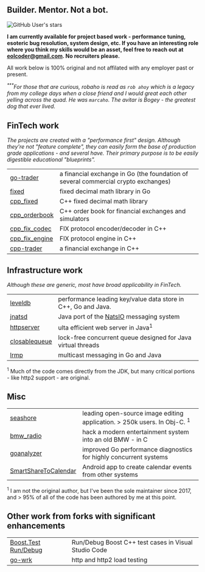 ## Builder. Mentor. Not a bot.

![GitHub User's stars](https://img.shields.io/github/stars/robaho)

**I am currently available for project based work - performance tuning, esoteric bug resolution, system design, etc. If you have an interesting role where you think my skills would be an asset, feel free to reach out at eolcoder@gmail.com. No recruiters please.**

All work below is 100% original and not affilated with any employer past or present.

_<sup>***</sup>For those that are curious, robaho is read as `rob ahoy` which is a legacy from my college days when a close friend and I would great each other yelling across the quad. He was `marcaho`. The avitar is Bogey - the greatest dog that ever lived._ 

## FinTech work

_The projects are created with a "performance first" design. Although they're not "feature complete", they can easily form the base of production grade applications - and several have. Their primary purpose is to be easily digestible educational "blueprints"._

| | |
| ----- | ----- |
| [go-trader](https://github.com/robaho/go-trader) | a financial exchange in Go (the foundation of several commercial crypto exchanges) |
| [fixed](https://github.com/robaho/fixed) | fixed decimal math library in Go |
| [cpp_fixed](https://github.com/robaho/cpp_fixed) | C++ fixed decimal math library |
| [cpp_orderbook](https://github.com/robaho/cpp_orderbook) | C++ order book for financial exchanges and simulators |
| [cpp_fix_codec](https://github.com/robaho/cpp_fix_codec) | FIX protocol encoder/decoder in C++ |
| [cpp_fix_engine](https://github.com/robaho/cpp_fix_engine) | FIX protocol engine in C++ |
| [cpp-trader](https://github.com/robaho/cpp-trader)| a financial exchange in C++|

## Infrastructure work

_Although these are generic, most have broad applicability in FinTech._

| | |
| ----- | ----- |
| [leveldb](https://github.com/robaho/cpp_leveldb) | performance leading key/value data store in C++, Go and Java. |
| [jnatsd](https://github.com/robaho/jnatsd) | Java port of the [NatsIO](https://github.com/nats-io) messaging system |
| [httpserver](https://github.com/robaho/httpserver) | ulta efficient web server in Java<sup>1</sup> |
| [closablequeue](https://github.com/robaho/closablequeue) | lock-free concurrent queue designed for Java virtual threads |
| [lrmp](https://github.com/robaho/lrmp) | multicast messaging in Go and Java |

<sup>1</sup> Much of the code comes directly from the JDK, but many critical portions - like http2 support - are original.

## Misc

| | |
| ----- | ----- |
| [seashore](https://github.com/robaho/seashore) | leading open-source image editing application. > 250k users. In Obj-C. <sup>1</sup> |
| [bmw_radio](https://github.com/robaho/bmw_radio) | hack a modern entertainment system into an old BMW - in C |
| [goanalyzer](https://github.com/robaho/goanalyzer) | improved Go performance diagnostics for highly concurrent systems |
| [SmartShareToCalendar](https://github.com/robaho/SmartShareToCalendar) | Android app to create calendar events from other systems |

<sup>1</sup> I am not the original author, but I've been the sole maintainer since 2017, and > 95% of all of the code has been authored by me at this point.

## Other work from forks with significant enhancements
| | |
| ----- | ----- |
| [Boost.Test Run/Debug](https://github.com/robaho/vscode-boost-test-adapter) | Run/Debug Boost C++ test cases in Visual Studio Code |
| [go-wrk](https://github.com/robaho/go-wrk) | http and http2 load testing |



